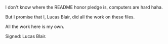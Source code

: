 I don't know where the README honor pledge is, computers are hard haha.

But I promise that I, Lucas Blair, did all the work on these files.

All the work here is my own.

Signed:  Lucas Blair.
